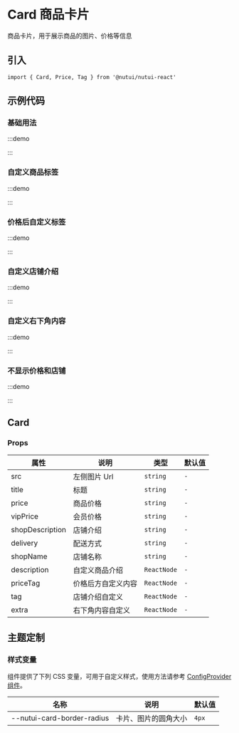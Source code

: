 # Card 商品卡片


商品卡片，用于展示商品的图片、价格等信息

## 引入

```tsx
import { Card, Price, Tag } from '@nutui/nutui-react'
```

## 示例代码

### 基础用法

:::demo

<CodeBlock src='h5/demo1.tsx'></CodeBlock>

:::

### 自定义商品标签

:::demo

<CodeBlock src='h5/demo2.tsx'></CodeBlock>

:::

### 价格后自定义标签

:::demo

<CodeBlock src='h5/demo3.tsx'></CodeBlock>

:::

### 自定义店铺介绍

:::demo

<CodeBlock src='h5/demo4.tsx'></CodeBlock>

:::

### 自定义右下角内容

:::demo

<CodeBlock src='h5/demo5.tsx'></CodeBlock>

:::

### 不显示价格和店铺

:::demo

<CodeBlock src='h5/demo6.tsx'></CodeBlock>

:::

## Card

### Props

| 属性 | 说明 | 类型 | 默认值 |
| --- | --- | --- | --- |
| src | 左侧图片 Url | `string` | `-` |
| title | 标题 | `string` | `-` |
| price | 商品价格 | `string` | `-` |
| vipPrice | 会员价格 | `string` | `-` |
| shopDescription | 店铺介绍 | `string` | `-` |
| delivery | 配送方式 | `string` | `-` |
| shopName | 店铺名称 | `string` | `-` |
| description | 自定义商品介绍 | `ReactNode` | `-` |
| priceTag | 价格后方自定义内容 | `ReactNode` | `-` |
| tag | 店铺介绍自定义 | `ReactNode` | `-` |
| extra | 右下角内容自定义 | `ReactNode` | `-` |

## 主题定制

### 样式变量

组件提供了下列 CSS 变量，可用于自定义样式，使用方法请参考 [ConfigProvider 组件](#/zh-CN/component/configprovider)。

| 名称 | 说明 | 默认值 |
| --- | --- | --- |
| \--nutui-card-border-radius | 卡片、图片的圆角大小 | `4px` |
